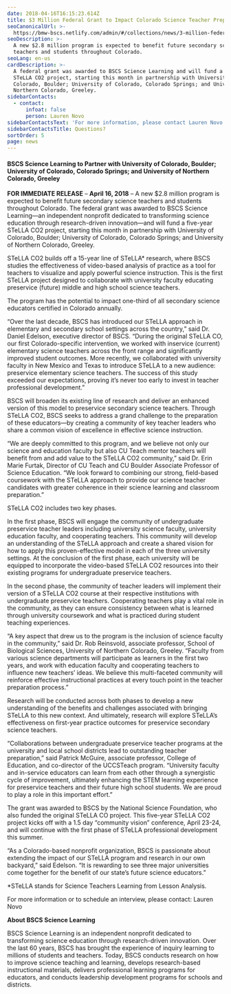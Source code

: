 ```yaml
---
date: 2018-04-16T16:15:23.614Z
title: $3 Million Federal Grant to Impact Colorado Science Teacher Preparation
seoCanonicalUrl: >-
  https://bmw-bscs.netlify.com/admin/#/collections/news/3-million-federal-grant-to-impact-colorado-science-teacher-preparation
seoDescription: >-
  A new $2.8 million program is expected to benefit future secondary science
  teachers and students throughout Colorado. 
seoLang: en-us
cardDescription: >-
  A federal grant was awarded to BSCS Science Learning and will fund a five-year
  STeLLA CO2 project, starting this month in partnership with University of
  Colorado, Boulder; University of Colorado, Colorado Springs; and University of
  Northern Colorado, Greeley.
sidebarContacts:
  - contact:
      infoat: false
      person: Lauren Novo
sidebarContactsText: 'For more information, please contact Lauren Novo.'
sidebarContactsTitle: Questions?
sortOrder: 5
page: news
---
```

#### BSCS Science Learning to Partner with University of Colorado, Boulder; University of Colorado, Colorado Springs; and University of Northern Colorado, Greeley

**FOR IMMEDIATE RELEASE** – **April 16, 2018** – A new $2.8 million program is expected to benefit future secondary science teachers and students throughout Colorado. The federal grant was awarded to BSCS Science Learning—an independent nonprofit dedicated to transforming science education through research-driven innovation—and will fund a five-year STeLLA CO2 project, starting this month in partnership with University of Colorado, Boulder; University of Colorado, Colorado Springs; and University of Northern Colorado, Greeley.

STeLLA CO2 builds off a 15-year line of STeLLA* research, where BSCS studies the effectiveness of video-based analysis of practice as a tool for teachers to visualize and apply powerful science instruction. This is the first STeLLA project designed to collaborate with university faculty educating preservice (future) middle and high school science teachers.

The program has the potential to impact one-third of all secondary science educators certified in Colorado annually.

“Over the last decade, BSCS has introduced our STeLLA approach in elementary and secondary school settings across the country,” said Dr. Daniel Edelson, executive director of BSCS. “During the original STeLLA CO, our first Colorado-specific intervention, we worked with inservice (current) elementary science teachers across the front range and significantly improved student outcomes. More recently, we collaborated with university faculty in New Mexico and Texas to introduce STeLLA to a new audience: preservice elementary science teachers. The success of this study exceeded our expectations, proving it’s never too early to invest in teacher professional development.”

BSCS will broaden its existing line of research and deliver an enhanced version of this model to preservice secondary science teachers. Through STeLLA CO2, BSCS seeks to address a grand challenge to the preparation of these educators—by creating a community of key teacher leaders who share a common vision of excellence in effective science instruction.

“We are deeply committed to this program, and we believe not only our science and education faculty but also CU Teach mentor teachers will benefit from and add value to the STeLLA CO2 community,” said Dr. Erin Marie Furtak, Director of CU Teach and CU Boulder Associate Professor of Science Education. “We look forward to combining our strong, field-based coursework with the STeLLA approach to provide our science teacher candidates with greater coherence in their science learning and classroom preparation.”

STeLLA CO2 includes two key phases.

In the first phase, BSCS will engage the community of undergraduate preservice teacher leaders including university science faculty, university education faculty, and cooperating teachers. This community will develop an understanding of the STeLLA approach and create a shared vision for how to apply this proven-effective model in each of the three university settings. At the conclusion of the first phase, each university will be equipped to incorporate the video-based STeLLA CO2 resources into their existing programs for undergraduate preservice teachers.

In the second phase, the community of teacher leaders will implement their version of a STeLLA CO2 course at their respective institutions with undergraduate preservice teachers. Cooperating teachers play a vital role in the community, as they can ensure consistency between what is learned through university coursework and what is practiced during student teaching experiences.

“A key aspect that drew us to the program is the inclusion of science faculty in the community,” said Dr. Rob Reinsvold, associate professor, School of Biological Sciences, University of Northern Colorado, Greeley. “Faculty from various science departments will participate as learners in the first two years, and work with education faculty and cooperating teachers to influence new teachers’ ideas. We believe this multi-faceted community will reinforce effective instructional practices at every touch point in the teacher preparation process.”

Research will be conducted across both phases to develop a new understanding of the benefits and challenges associated with bringing STeLLA to this new context. And ultimately, research will explore STeLLA’s effectiveness on first-year practice outcomes for preservice secondary science teachers.

“Collaborations between undergraduate preservice teacher programs at the university and local school districts lead to outstanding teacher preparation,” said Patrick McGuire, associate professor, College of Education, and co-director of the UCCSTeach program. “University faculty and in-service educators can learn from each other through a synergistic cycle of improvement, ultimately enhancing the STEM learning experience for preservice teachers and their future high school students. We are proud to play a role in this important effort.”

The grant was awarded to BSCS by the National Science Foundation, who also funded the original STeLLA CO project. This five-year STeLLA CO2 project kicks off with a 1.5 day “community vision” conference, April 23-24, and will continue with the first phase of STeLLA professional development this summer.

“As a Colorado-based nonprofit organization, BSCS is passionate about extending the impact of our STeLLA program and research in our own backyard,” said Edelson. “It is rewarding to see three major universities come together for the benefit of our state’s future science educators.”

\*STeLLA stands for Science Teachers Learning from Lesson Analysis.

For more information or to schedule an interview, please contact: Lauren Novo

**About BSCS Science Learning**

BSCS Science Learning is an independent nonprofit dedicated to transforming science education through research-driven innovation. Over the last 60 years, BSCS has brought the experience of inquiry learning to millions of students and teachers. Today, BSCS conducts research on how to improve science teaching and learning, develops research-based instructional materials, delivers professional learning programs for educators, and conducts leadership development programs for schools and districts.
